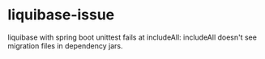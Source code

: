 # liquibase-issue
liquibase with spring boot unittest fails at includeAll:
includeAll doesn't see migration files in dependency jars.
